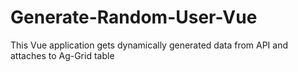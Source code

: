 # Generate-Random-User-Vue
This Vue application gets dynamically generated data from API and attaches to Ag-Grid table
